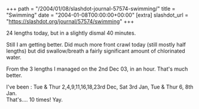 +++
path = "/2004/01/08/slashdot-journal-57574-swimming/"
title = "Swimming"
date = "2004-01-08T00:00:00+00:00"
[extra]
slashdot_url = "https://slashdot.org/journal/57574/swimming"
+++

<p>24 lengths today, but in a slightly dismal 40 minutes.</p>
<p>Still I am getting better. Did much more front crawl today (still mostly half lengths) but did swallow/breath a fairly significant amount of chlorinated water.</p>
<p>From the 3 lengths I managed on the 2nd Dec 03, in an hour. That's much better.</p>
<p>I've been : Tue &amp; Thur 2,4,9,11,16,18,23rd Dec, Sat 3rd Jan, Tue &amp; Thur 6, 8th Jan.<br>That's.... 10 times! Yay.</p>

